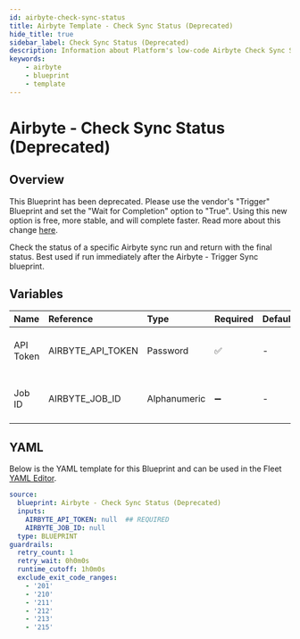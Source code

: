 ```yaml
---
id: airbyte-check-sync-status
title: Airbyte Template - Check Sync Status (Deprecated)
hide_title: true
sidebar_label: Check Sync Status (Deprecated)
description: Information about Platform's low-code Airbyte Check Sync Status (Deprecated) blueprint. Check the status of a specific Airbyte sync run and return with the final status. 
keywords:
    - airbyte
    - blueprint
    - template
---
```


# Airbyte - Check Sync Status (Deprecated)

## Overview
This Blueprint has been deprecated. Please use the vendor's "Trigger" Blueprint and set the "Wait for Completion" option to "True". Using this new option is free, more stable, and will complete faster. Read more about this change [here](https://www.shipyardapp.com/blog/orchestrate-data-tools-free).

Check the status of a specific Airbyte sync run and return with the final status. Best used if run immediately after the Airbyte - Trigger Sync blueprint.

## Variables

| Name | Reference | Type | Required | Default | Options | Description |
|:-----|:----------|:-----|:---------|:--------|:--------|:------------|
| API Token | AIRBYTE_API_TOKEN  | Password |:white_check_mark: | - | - | The API token generated by Airbyte |
| Job ID | AIRBYTE_JOB_ID  | Alphanumeric |:heavy_minus_sign: | - | - | The ID for the desired to sync to check |


## YAML
Below is the YAML template for this Blueprint and can be used in the Fleet [YAML Editor](../../reference/fleets/yaml-editor.md).
```yaml
source:
  blueprint: Airbyte - Check Sync Status (Deprecated)
  inputs:
    AIRBYTE_API_TOKEN: null  ## REQUIRED
    AIRBYTE_JOB_ID: null
  type: BLUEPRINT
guardrails:
  retry_count: 1
  retry_wait: 0h0m0s
  runtime_cutoff: 1h0m0s
  exclude_exit_code_ranges:
    - '201'
    - '210'
    - '211'
    - '212'
    - '213'
    - '215'

```
